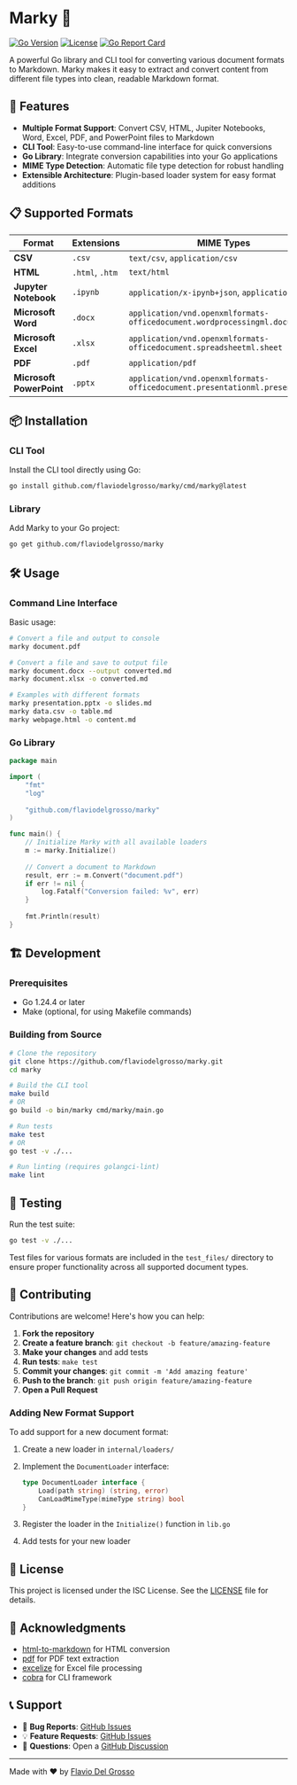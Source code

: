 # Marky 📝

[![Go Version](https://img.shields.io/github/go-mod/go-version/flaviodelgrosso/marky)](https://golang.org/doc/go1.24)
[![License](https://img.shields.io/badge/license-ISC-blue.svg)](LICENSE)
[![Go Report Card](https://goreportcard.com/badge/github.com/flaviodelgrosso/marky)](https://goreportcard.com/report/github.com/flaviodelgrosso/marky)

A powerful Go library and CLI tool for converting various document formats to Markdown. Marky makes it easy to extract and convert content from different file types into clean, readable Markdown format.

## 🚀 Features

- **Multiple Format Support**: Convert CSV, HTML, Jupiter Notebooks, Word, Excel, PDF, and PowerPoint files to Markdown
- **CLI Tool**: Easy-to-use command-line interface for quick conversions
- **Go Library**: Integrate conversion capabilities into your Go applications
- **MIME Type Detection**: Automatic file type detection for robust handling
- **Extensible Architecture**: Plugin-based loader system for easy format additions

## 📋 Supported Formats

| Format | Extensions | MIME Types |
|--------|------------|------------|
| **CSV** | `.csv` | `text/csv`, `application/csv` |
| **HTML** | `.html`, `.htm` | `text/html` |
| **Jupyter Notebook** | `.ipynb` | `application/x-ipynb+json`, `application/json` |
| **Microsoft Word** | `.docx` | `application/vnd.openxmlformats-officedocument.wordprocessingml.document` |
| **Microsoft Excel** | `.xlsx` | `application/vnd.openxmlformats-officedocument.spreadsheetml.sheet` |
| **PDF** | `.pdf` | `application/pdf` |
| **Microsoft PowerPoint** | `.pptx` | `application/vnd.openxmlformats-officedocument.presentationml.presentation` |

## 📦 Installation

### CLI Tool

Install the CLI tool directly using Go:

```bash
go install github.com/flaviodelgrosso/marky/cmd/marky@latest
```

### Library

Add Marky to your Go project:

```bash
go get github.com/flaviodelgrosso/marky
```

## 🛠️ Usage

### Command Line Interface

Basic usage:

```bash
# Convert a file and output to console
marky document.pdf

# Convert a file and save to output file
marky document.docx --output converted.md
marky document.xlsx -o converted.md

# Examples with different formats
marky presentation.pptx -o slides.md
marky data.csv -o table.md
marky webpage.html -o content.md
```

### Go Library

```go
package main

import (
    "fmt"
    "log"
    
    "github.com/flaviodelgrosso/marky"
)

func main() {
    // Initialize Marky with all available loaders
    m := marky.Initialize()
    
    // Convert a document to Markdown
    result, err := m.Convert("document.pdf")
    if err != nil {
        log.Fatalf("Conversion failed: %v", err)
    }
    
    fmt.Println(result)
}
```

## 🏗️ Development

### Prerequisites

- Go 1.24.4 or later
- Make (optional, for using Makefile commands)

### Building from Source

```bash
# Clone the repository
git clone https://github.com/flaviodelgrosso/marky.git
cd marky

# Build the CLI tool
make build
# OR
go build -o bin/marky cmd/marky/main.go

# Run tests
make test
# OR
go test -v ./...

# Run linting (requires golangci-lint)
make lint
```

## 🧪 Testing

Run the test suite:

```bash
go test -v ./...
```

Test files for various formats are included in the `test_files/` directory to ensure proper functionality across all supported document types.

## 🤝 Contributing

Contributions are welcome! Here's how you can help:

1. **Fork the repository**
2. **Create a feature branch**: `git checkout -b feature/amazing-feature`
3. **Make your changes** and add tests
4. **Run tests**: `make test`
5. **Commit your changes**: `git commit -m 'Add amazing feature'`
6. **Push to the branch**: `git push origin feature/amazing-feature`
7. **Open a Pull Request**

### Adding New Format Support

To add support for a new document format:

1. Create a new loader in `internal/loaders/`
2. Implement the `DocumentLoader` interface:

   ```go
   type DocumentLoader interface {
       Load(path string) (string, error)
       CanLoadMimeType(mimeType string) bool
   }
   ```

3. Register the loader in the `Initialize()` function in `lib.go`
4. Add tests for your new loader

## 📄 License

This project is licensed under the ISC License. See the [LICENSE](LICENSE) file for details.

## 🙏 Acknowledgments

- [html-to-markdown](https://github.com/JohannesKaufmann/html-to-markdown) for HTML conversion
- [pdf](https://github.com/ledongthuc/pdf) for PDF text extraction
- [excelize](https://github.com/xuri/excelize) for Excel file processing
- [cobra](https://github.com/spf13/cobra) for CLI framework

## 📞 Support

- 🐛 **Bug Reports**: [GitHub Issues](https://github.com/flaviodelgrosso/marky/issues)
- 💡 **Feature Requests**: [GitHub Issues](https://github.com/flaviodelgrosso/marky/issues)
- 📧 **Questions**: Open a [GitHub Discussion](https://github.com/flaviodelgrosso/marky/discussions)

---

Made with ❤️ by [Flavio Del Grosso](https://github.com/flaviodelgrosso)
